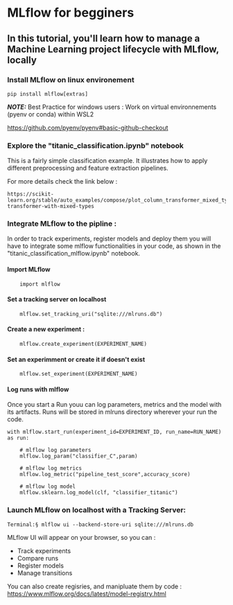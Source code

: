 # MLflow for begginers

## In this tutorial, you'll learn how to manage a Machine Learning project lifecycle with MLflow, locally

### Install MLflow on linux environement

    pip install mlflow[extras]

**_NOTE:_**  Best Practice for windows users : Work on virtual environnements (pyenv or conda) within WSL2

https://github.com/pyenv/pyenv#basic-github-checkout

### Explore the "titanic_classification.ipynb" notebook
   This is a fairly simple classification example. 
   It illustrates how to apply different preprocessing and feature extraction pipelines.
   
   For more details check the link below :
   
    https://scikit-learn.org/stable/auto_examples/compose/plot_column_transformer_mixed_types.html#column-transformer-with-mixed-types
    
### Integrate MLflow to the pipline : 
   In order to track experiments, register models and deploy them you will have to integrate some mlflow functionalities in your code, as shown in the "titanic_classification_mlflow.ipynb" notebook.
  
   #### Import MLflow
        import mlflow
   #### Set a tracking server on localhost
        mlflow.set_tracking_uri("sqlite:///mlruns.db")
   #### Create a new experiment : 
        mlflow.create_experiment(EXPERIMENT_NAME)
   #### Set an experimment or create it if doesn't exist
        mlflow.set_experiment(EXPERIMENT_NAME)
   #### Log runs with mlflow
   Once you start a Run youu can log parameters, metrics and the model with its artifacts.
   Runs will be stored in mlruns directory wherever your run the code.
   
    with mlflow.start_run(experiment_id=EXPERIMENT_ID, run_name=RUN_NAME) as run:
        
        # mlflow log parameters
        mlflow.log_param("classifier_C",param)
        
        # mlflow log metrics
        mlflow.log_metric("pipeline_test_score",accuracy_score)
        
        # mlflow log model
        mlflow.sklearn.log_model(clf, "classifier_titanic")

### Launch MLflow on localhost with a Tracking Server:
    Terminal:§ mlflow ui --backend-store-uri sqlite:///mlruns.db
   
   MLflow UI will appear on your browser, so you can :
   - Track experiments
   - Compare runs 
   - Register models
   - Manage transitions 
   
   You can also create regisries, and manipluate them by code : https://www.mlflow.org/docs/latest/model-registry.html
  
